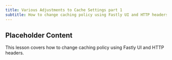 ```yaml
---
title: Various Adjustments to Cache Settings part 1
subtitle: How to change caching policy using Fastly UI and HTTP headers
---
```


## Placeholder Content

This lesson covers how to change caching policy using Fastly UI and HTTP headers. 
